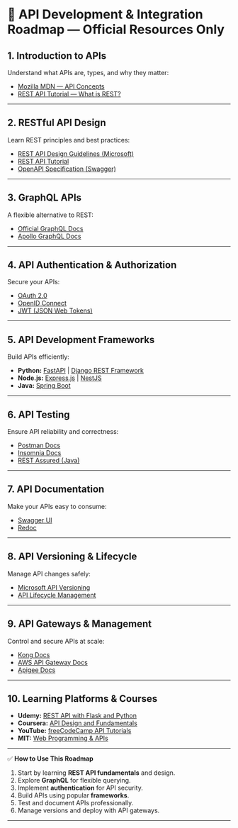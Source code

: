 # 🔗 API Development & Integration Roadmap — Official Resources Only

## 1. **Introduction to APIs**

Understand what APIs are, types, and why they matter:

* [Mozilla MDN — API Concepts](https://developer.mozilla.org/en-US/docs/Learn/JavaScript/Client-side_web_APIs/Introduction)
* [REST API Tutorial — What is REST?](https://restfulapi.net/)

---

## 2. **RESTful API Design**

Learn REST principles and best practices:

* [REST API Design Guidelines (Microsoft)](https://github.com/microsoft/api-guidelines)
* [REST API Tutorial](https://restfulapi.net/rest-api-design-best-practices/)
* [OpenAPI Specification (Swagger)](https://swagger.io/specification/)

---

## 3. **GraphQL APIs**

A flexible alternative to REST:

* [Official GraphQL Docs](https://graphql.org/learn/)
* [Apollo GraphQL Docs](https://www.apollographql.com/docs/)

---

## 4. **API Authentication & Authorization**

Secure your APIs:

* [OAuth 2.0](https://oauth.net/2/)
* [OpenID Connect](https://openid.net/connect/)
* [JWT (JSON Web Tokens)](https://jwt.io/introduction/)

---

## 5. **API Development Frameworks**

Build APIs efficiently:

* **Python:** [FastAPI](https://fastapi.tiangolo.com/) | [Django REST Framework](https://www.django-rest-framework.org/)
* **Node.js:** [Express.js](https://expressjs.com/) | [NestJS](https://nestjs.com/)
* **Java:** [Spring Boot](https://spring.io/projects/spring-boot)

---

## 6. **API Testing**

Ensure API reliability and correctness:

* [Postman Docs](https://learning.postman.com/docs/getting-started/introduction/)
* [Insomnia Docs](https://docs.insomnia.rest/)
* [REST Assured (Java)](https://rest-assured.io/)

---

## 7. **API Documentation**

Make your APIs easy to consume:

* [Swagger UI](https://swagger.io/tools/swagger-ui/)
* [Redoc](https://github.com/Redocly/redoc)

---

## 8. **API Versioning & Lifecycle**

Manage API changes safely:

* [Microsoft API Versioning](https://learn.microsoft.com/en-us/azure/architecture/best-practices/api-design#versioning)
* [API Lifecycle Management](https://www.akamai.com/us/en/multimedia/documents/white-paper/api-lifecycle-management-whitepaper.pdf)

---

## 9. **API Gateways & Management**

Control and secure APIs at scale:

* [Kong Docs](https://docs.konghq.com/)
* [AWS API Gateway Docs](https://docs.aws.amazon.com/apigateway/latest/developerguide/welcome.html)
* [Apigee Docs](https://cloud.google.com/apigee/docs)

---

## 10. **Learning Platforms & Courses**

* **Udemy:** [REST API with Flask and Python](https://www.udemy.com/course/rest-api-flask-and-python/)
* **Coursera:** [API Design and Fundamentals](https://www.coursera.org/learn/api-design)
* **YouTube:** [freeCodeCamp API Tutorials](https://www.youtube.com/@freecodecamp)
* **MIT:** [Web Programming & APIs](https://ocw.mit.edu/courses/electrical-engineering-and-computer-science/6-170-software-studio-spring-2018/)

---

✅ **How to Use This Roadmap**

1. Start by learning **REST API fundamentals** and design.
2. Explore **GraphQL** for flexible querying.
3. Implement **authentication** for API security.
4. Build APIs using popular **frameworks**.
5. Test and document APIs professionally.
6. Manage versions and deploy with API gateways.

---
